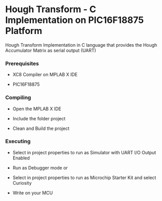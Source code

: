 # Hough Transform - C Implementation on PIC16F18875 Platform

Hough Transform Implementation in C language that provides the Hough Accumulator Matrix as serial output (UART)

### Prerequisites

- XC8 Compiler on MPLAB X IDE

- PIC16F18875

### Compiling

- Open the MPLAB X IDE

- Include the folder project

- Clean and Build the project

### Executing

- Select in project properties to run as Simulator with UART I/O Output Enabled

- Run as Debugger mode or

- Select in project properties to run as Microchip Starter Kit and select Curiosity 

- Write on your MCU
